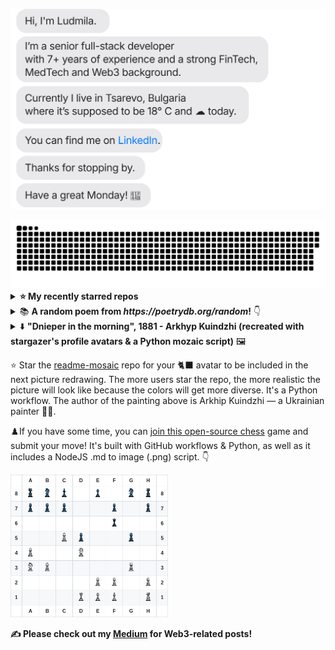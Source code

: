 [![](https://raw.githubusercontent.com/milaabl/milaabl/main/chat.svg)](https://www.linkedin.com/in/ludmila-a-dev/)

<!-- https://github.com/milaabl/milaabl/assets/86361434/c35b0e6f-acf0-435e-920d-b90faa4788ad -->

<img alt="Snake eating my contributions for breakfast🧉" src="https://raw.githubusercontent.com/milaabl/milaabl-readme/preview/github-contribution-grid-snake.svg" />

<details>
<summary>
  <strong>⭐ My recently starred repos </strong>
</summary>
  
<!-- Starred repos start -->
| Name | Url | Stars | Description |
| --- | --- |  --- |  --- |
| przemek890/Gender-prediction-app|https://github.com/przemek890/Gender-prediction-app|2|An application that utilizes camera input to predict a person's gender using a convolutional layer in PyTorch.|
| h0vhann1syan/Armenian-JavaScript-Community|https://github.com/h0vhann1syan/Armenian-JavaScript-Community|12|Welcome to the Armenian JavaScript Community Repository!|
| pieralukasz/pixel-recruitment-task|https://github.com/pieralukasz/pixel-recruitment-task|1|Zadanie rekrutacyjne Pixel Technology|
| SaraRasoulian/oop-solid-patterns|https://github.com/SaraRasoulian/oop-solid-patterns|12|💎  An educational repository for OOP, SOLID and Design Patterns|
| SaraRasoulian/SaraRasoulian|https://github.com/SaraRasoulian/SaraRasoulian|12||
| BogdanMFometescu/resume-builder|https://github.com/BogdanMFometescu/resume-builder|10|Django-based web application that allows users to create, update, and export professional resumes.|
| 0xMimir/Advance-CNN-LSTM-Model-for-Cryptocurrency-Forecasting|https://github.com/0xMimir/Advance-CNN-LSTM-Model-for-Cryptocurrency-Forecasting|6|CNN LSTM model used for predicting cryptocurrencies|
| b-hristov/b-hristov|https://github.com/b-hristov/b-hristov|1||
| CloverGit/CloverGit|https://github.com/CloverGit/CloverGit|5||
| TatevKaren/TatevKaren-data-science-portfolio|https://github.com/TatevKaren/TatevKaren-data-science-portfolio|53|Data Science Portfolio of Tatev Karen Aslanyan including Case Studies and Research Projects that I have completed that solve business problems or introduce new products. Case Study papers, codes, and additional resources are all included.|
| PiotrRut/elonmusk-twitter-notifier|https://github.com/PiotrRut/elonmusk-twitter-notifier|59|AI driven e-mail notifier for tweets mentioning stock from Elon Musk 📈|
| Vendicated/Vencord|https://github.com/Vendicated/Vencord|5826|The cutest Discord client mod|
| yeoman/yo|https://github.com/yeoman/yo|3759|CLI tool for running Yeoman generators|
| matter-labs/zksync-era|https://github.com/matter-labs/zksync-era|1528|zkSync era|
| 0age/create2crunch|https://github.com/0age/create2crunch|399|A Rust program for finding salts that create gas-efficient Ethereum addresses via CREATE2.|
| joshstevens19/ethereum-multicall|https://github.com/joshstevens19/ethereum-multicall|318|Ability to call many ethereum constant function calls in 1 JSONRPC request|
| threshold-network/token-dashboard|https://github.com/threshold-network/token-dashboard|21||
| LimeChain/mongoose-immutable-plugin|https://github.com/LimeChain/mongoose-immutable-plugin|2|Mongoose plugin guarding fields from modifications|
| ankitects/anki|https://github.com/ankitects/anki|16528|Anki's shared backend and web components, and the Qt frontend|
| lightningnetwork/lnd|https://github.com/lightningnetwork/lnd|7371|Lightning Network Daemon ⚡️|
| CoNarrative/mongo-immutable|https://github.com/CoNarrative/mongo-immutable|10|Immutable MongoDB.|
| lightningdevkit/rust-lightning|https://github.com/lightningdevkit/rust-lightning|1052|A highly modular Bitcoin Lightning library written in Rust. It's rust-lightning, not Rusty's Lightning!|
| node-lightning/node-lightning|https://github.com/node-lightning/node-lightning|128|Bitcoin Lighting Network implemented in Node.js|
| OpenZeppelin/openzeppelin-contracts-upgradeable|https://github.com/OpenZeppelin/openzeppelin-contracts-upgradeable|917|Upgradeable variant of OpenZeppelin Contracts, meant for use in upgradeable contracts. |
| dapphub/ds-test|https://github.com/dapphub/ds-test|196|Assertions, equality checks and other test helpers|
| hbarcelos/forge-multi-version|https://github.com/hbarcelos/forge-multi-version|24|Using forge with multiple solc versions|
| threshold-network/merkle-distribution|https://github.com/threshold-network/merkle-distribution|1|Threshold Network rewards generation and distribution|
| nucypher/nucypher-contracts|https://github.com/nucypher/nucypher-contracts|15|Ethereum contracts supporting TACo applications on the Threshold Network.|
| keep-network/tbtc-v2|https://github.com/keep-network/tbtc-v2|43|Trustlessly tokenized Bitcoin on Ethereum, version 2|
| TotallyMaliciousCryptoBro/TotallyMaliciousCryptoBro|https://github.com/TotallyMaliciousCryptoBro/TotallyMaliciousCryptoBro|4||

<!-- Starred repos end -->

</details>

<details>
  <summary>📚 <strong>A random poem from <em>https://poetrydb.org/random</em>!</strong> 👇 </summary>

<!-- Start poem -->
# 💮 To Harriet by *Percy Bysshe Shelley*

<p>
    It is not blasphemy to hope that Heaven<br/>More perfectly will give those nameless joys<br/>Which throb within the pulses of the blood<br/>And sweeten all that bitterness which Earth<br/>Infuses in the heaven-born soul. O thou<br/>Whose dear love gleamed upon the gloomy path<br/>Which this lone spirit travelled, drear and cold,<br/>Yet swiftly leading to those awful limits<br/>Which mark the bounds of Time and of the space<br/>When Time shall be no more; wilt thou not turn<br/>Those spirit-beaming eyes and look on me,<br/>Until I be assured that Earth is Heaven,<br/>And Heaven is Earth?--will not thy glowing cheek,<br/>Glowing with soft suffusion, rest on mine,<br/>And breathe magnetic sweetness through the frame<br/>Of my corporeal nature, through the soul<br/>Now knit with these fine fibres? I would give<br/>The longest and the happiest day that fate<br/>Has marked on my existence but to feel<br/>ONE soul-reviving kiss...O thou most dear,<br/>'Tis an assurance that this Earth is Heaven,<br/>And Heaven the flower of that untainted seed<br/>Which springeth here beneath such love as ours.<br/>Harriet! let death all mortal ties dissolve,<br/>But ours shall not be mortal! The cold hand<br/>Of Time may chill the love of earthly minds<br/>Half frozen now; the frigid intercourse<br/>Of common souls lives but a summer's day;<br/>It dies, where it arose, upon this earth.<br/>But ours! oh, 'tis the stretch of Fancy's hope<br/>To portray its continuance as now,<br/>Warm, tranquil, spirit-healing; nor when age<br/>Has tempered these wild ecstasies, and given<br/>A soberer tinge to the luxurious glow<br/>Which blazing on devotion's pinnacle<br/>Makes virtuous passion supersede the power<br/>Of reason; nor when life's aestival sun<br/>To deeper manhood shall have ripened me;<br/>Nor when some years have added judgement's store<br/>To all thy woman sweetness, all the fire<br/>Which throbs in thine enthusiast heart; not then<br/>Shall holy friendship (for what other name<br/>May love like ours assume?), not even then<br/>Shall Custom so corrupt, or the cold forms<br/>Of this desolate world so harden us,<br/>As when we think of the dear love that binds<br/>Our souls in soft communion, while we know<br/>Each other's thoughts and feelings, can we say<br/>Unblushingly a heartless compliment,<br/>Praise, hate, or love with the unthinking world,<br/>Or dare to cut the unrelaxing nerve<br/>That knits our love to virtue. Can those eyes,<br/>Beaming with mildest radiance on my heart<br/>To purify its purity, e'er bend<br/>To soothe its vice or consecrate its fears?<br/>Never, thou second Self! Is confidence<br/>So vain in virtue that I learn to doubt<br/>The mirror even of Truth? Dark flood of Time,<br/>Roll as it listeth thee; I measure not<br/>By month or moments thy ambiguous course.<br/>Another may stand by me on thy brink,,<br/>And watch the bubble whirled beyond his ken,<br/>Which pauses at my feet. The sense of love,<br/>The thirst for action, and the impassioned thought<br/>Prolong my being; if I wake no more,<br/>My life more actual living will contain<br/>Than some gray veteran's of the world's cold school,<br/>Whose listless hours unprofitably roll<br/>By one enthusiast feeling unredeemed,<br/>Virtue and Love! unbending Fortitude,<br/>Freedom, Devotedness and Purity!<br/>That life my Spirit consecrates to you.
</p>

***
<!-- End poem -->
</details>

<details>
<summary>
  ⬇️ <strong>"Dnieper in the morning", 1881 - Arkhyp Kuindzhi (recreated with stargazer's profile avatars & a Python mozaic script)</strong> 🖼️
</summary>

<img width="49%" src="https://raw.githubusercontent.com/milaabl/readme-mosaic/main/data/input.jpg" alt="Original picture"/>
<img width="49%" src="https://raw.githubusercontent.com/milaabl/readme-mosaic/main/data/output.jpg" alt="Output picture"/>
<img width="70%" src="https://raw.githubusercontent.com/milaabl/readme-mosaic/main/data/output.gif" alt="Output GIF"/>
</details>

⭐ Star the [readme-mosaic](https://github.com/milaabl/readme-mosaic) repo for your 🐈‍⬛ avatar to be included in the next picture redrawing. The more users star the repo, the more realistic the picture will look like because the colors will get more diverse. It's a Python workflow. The author of the painting above is Arkhip Kuindzhi — a Ukrainian painter 💙💛.

♟️If you have some time, you can [join this open-source chess](https://github.com/milaabl/readme-chess) game and submit your move! It's built with GitHub workflows & Python, as well as it includes a NodeJS .md to image (.png) script. 👇

<a href="https://github.com/milaabl/readme-chess/blob/master/README.md"><img src="https://raw.githubusercontent.com/milaabl/readme-chess/master/chess.png" alt="README chess dynamic game preview" width="50%" /></a>

<strong>✍️ Please check out my <a href="https://medium.com/@milaabl2405">Medium</a> for Web3-related posts!</strong>
